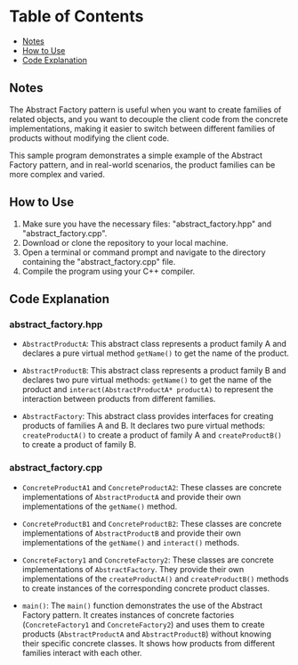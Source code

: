 # Table of Contents

- [Notes](#notes)
- [How to Use](#how_to_use)
- [Code Explanation](#code_explanation)

## Notes

The Abstract Factory pattern is useful when you want to create families of related objects, and you want to decouple the client code from the concrete implementations, making it easier to switch between different families of products without modifying the client code.

This sample program demonstrates a simple example of the Abstract Factory pattern, and in real-world scenarios, the product families can be more complex and varied.

## How to Use

1. Make sure you have the necessary files: "abstract_factory.hpp" and "abstract_factory.cpp".
2. Download or clone the repository to your local machine.
3. Open a terminal or command prompt and navigate to the directory containing the "abstract_factory.cpp" file.
4. Compile the program using your C++ compiler.

## Code Explanation

### abstract_factory.hpp

- `AbstractProductA`: This abstract class represents a product family A and declares a pure virtual method `getName()` to get the name of the product.

- `AbstractProductB`: This abstract class represents a product family B and declares two pure virtual methods: `getName()` to get the name of the product and `interact(AbstractProductA* productA)` to represent the interaction between products from different families.

- `AbstractFactory`: This abstract class provides interfaces for creating products of families A and B. It declares two pure virtual methods: `createProductA()` to create a product of family A and `createProductB()` to create a product of family B.

### abstract_factory.cpp

- `ConcreteProductA1` and `ConcreteProductA2`: These classes are concrete implementations of `AbstractProductA` and provide their own implementations of the `getName()` method.

- `ConcreteProductB1` and `ConcreteProductB2`: These classes are concrete implementations of `AbstractProductB` and provide their own implementations of the `getName()` and `interact()` methods.

- `ConcreteFactory1` and `ConcreteFactory2`: These classes are concrete implementations of `AbstractFactory`. They provide their own implementations of the `createProductA()` and `createProductB()` methods to create instances of the corresponding concrete product classes.

- `main()`: The `main()` function demonstrates the use of the Abstract Factory pattern. It creates instances of concrete factories (`ConcreteFactory1` and `ConcreteFactory2`) and uses them to create products (`AbstractProductA` and `AbstractProductB`) without knowing their specific concrete classes. It shows how products from different families interact with each other.
